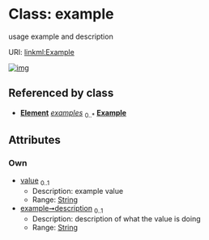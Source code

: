 
# Class: example


usage example and description

URI: [linkml:Example](https://w3id.org/linkml/Example)


[![img](https://yuml.me/diagram/nofunky;dir:TB/class/[CommonMetadata]++-%20examples%200..*>[Example&#124;value:string%20%3F;description:string%20%3F],[Element],[CommonMetadata])](https://yuml.me/diagram/nofunky;dir:TB/class/[CommonMetadata]++-%20examples%200..*>[Example&#124;value:string%20%3F;description:string%20%3F],[Element],[CommonMetadata])

## Referenced by class

 *  **[Element](Element.md)** *[examples](examples.md)*  <sub>0..\*</sub>  **[Example](Example.md)**

## Attributes


### Own

 * [value](value.md)  <sub>0..1</sub>
     * Description: example value
     * Range: [String](String.md)
 * [example➞description](value_description.md)  <sub>0..1</sub>
     * Description: description of what the value is doing
     * Range: [String](String.md)
